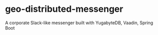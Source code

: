# geo-distributed-messenger
A corporate Slack-like messenger built with YugabyteDB, Vaadin, Spring Boot
